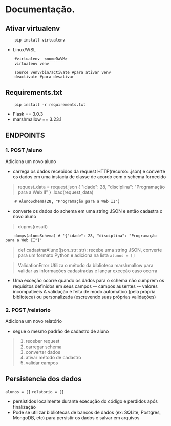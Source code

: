 # Documentação.


## Ativar virtualenv
```
    pip install virtualenv
```
- Linux/WSL
```
    #virtualenv  <nomeDaVM>
    virtualenv venv
```
```
    source venv/bin/activate #para ativar venv
    deactivate #para desativar
```

## Requirements.txt
```
    pip install -r requirements.txt
```
- Flask == 3.0.3
- marshmallow == 3.23.1


## ENDPOINTS

### 1. POST /aluno
Adiciona um novo aluno
- carrega os dados recebidos da request HTTP(recurso: .json) e converte os dados em uma instacia de classe de acordo com o schema fornecido
> request_data = request.json
{
    "idade": 28,
    "disciplina": "Programação para a Web II"
}
> .load(request_data)
```
    # AlunoSchema(28, "Programação para a Web II")
```

- converte os dados do schema em uma string JSON e então cadastra o novo aluno
> dupms(result)
```
    dumps(alunoSchema) # '{"idade": 28, "disciplina": "Programação para a Web II"}'
```
> def cadastrarAluno(json_str: str):
recebe uma string JSON, converte para um formato Python e adiciona na lista `alunos = []`

> ValidationError
Utiliza o método da biblioteca marshmallow para validar as informações cadastradas e lançar exceção caso ocorra
- Uma exceção ocorre quando os dados para o schema não cumprem os requisitos definidos em seus campos
-- campos ausentes
-- valores incompatíveis
A validação é feita de modo automático (pela própria biblioteca) ou personalizada (escrevendo suas próprias validações)

### 2. POST /relatorio
Adiciona um novo relatório
- segue o mesmo padrão de cadastro de aluno
> 1. receber request
> 2. carregar schema
> 3. converter dados
> 4. ativar método de cadastro
> 5. validar campos

## Persistencia dos dados
`alunos = []`
`relatorio = []`

- persistidos localmente durante execução do código e perdidos após finalização
- Pode se utilizar bibliotecas de bancos de dados (ex: SQLite, Postgres, MongoDB, etc) para persistir os dados e salvar em arquivos



